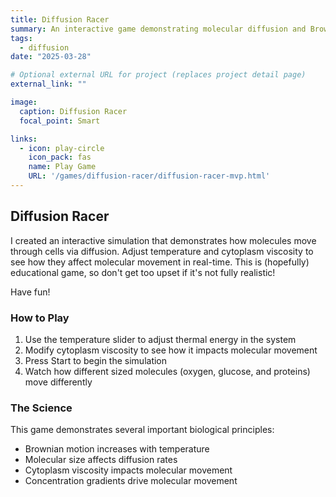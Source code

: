 ```yaml
---
title: Diffusion Racer
summary: An interactive game demonstrating molecular diffusion and Brownian motion
tags:
  - diffusion
date: "2025-03-28"

# Optional external URL for project (replaces project detail page)
external_link: ""

image:
  caption: Diffusion Racer
  focal_point: Smart

links:
  - icon: play-circle
    icon_pack: fas
    name: Play Game
    URL: '/games/diffusion-racer/diffusion-racer-mvp.html'
---
```



## Diffusion Racer

I created an interactive simulation that demonstrates how molecules move through cells via diffusion. Adjust temperature and cytoplasm viscosity to see how they affect molecular movement in real-time.
This is (hopefully) educational game, so don't get too upset if it's not fully realistic!

Have fun!

### How to Play

1. Use the temperature slider to adjust thermal energy in the system
2. Modify cytoplasm viscosity to see how it impacts molecular movement
3. Press Start to begin the simulation
4. Watch how different sized molecules (oxygen, glucose, and proteins) move differently


### The Science

This game demonstrates several important biological principles:
- Brownian motion increases with temperature
- Molecular size affects diffusion rates
- Cytoplasm viscosity impacts molecular movement
- Concentration gradients drive molecular movement
